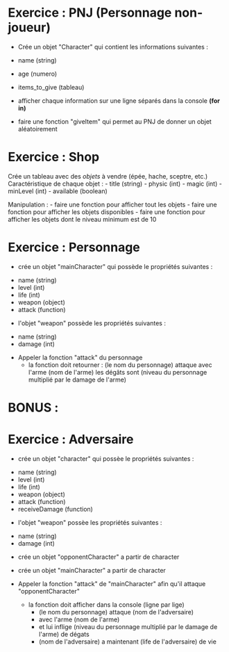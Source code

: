 # Exercice : PNJ (Personnage non-joueur)

* Crée un objet "Character" qui contient les informations suivantes : 

- name (string) 
- age (numero) 
- items_to_give (tableau)

- afficher chaque information sur une ligne séparés dans la console __(for in)__
- faire une fonction "giveItem" qui permet au PNJ de donner un objet aléatoirement

# Exercice : Shop

Crée un tableau avec des *objets* à vendre (épée, hache, sceptre, etc.)
Caractéristique de chaque objet :
	- title (string) 
	- physic (int)
	- magic (int)
	- minLevel (int)
	- available (boolean)

Manipulation :
	- faire une fonction pour afficher tout les objets
	- faire une fonction pour afficher les objets disponibles
	- faire une fonction pour afficher les objets dont le niveau minimum est de 10


# Exercice : Personnage

* crée un objet "mainCharacter" qui possède le propriétés suivantes : 
- name (string) 
- level (int) 
- life (int) 
- weapon (object) 
- attack (function) 

* l'objet "weapon" possède les propriétés suivantes :
- name (string) 
- damage (int) 

* Appeler la fonction "attack" du personnage
	- la fonction doit retourner :
		(le nom du personnage) attaque avec l'arme (nom de l'arme) les dégâts sont (niveau du personnage multiplié par le damage de l'arme)



# BONUS :

# Exercice : Adversaire

* crée un objet "character" qui possèe le propriétés suivantes : 

- name (string) 
- level (int) 
- life (int) 
- weapon (object) 
- attack (function)
- receiveDamage (function)

* l'objet "weapon" possèe les propriétés suivantes :
- name (string) 
- damage (int) 


* crée un objet "opponentCharacter" a partir de character
* crée un objet "mainCharacter" a partir de character

* Appeler la fonction "attack" de "mainCharacter" afin qu'il attaque "opponentCharacter"
	- la fonction doit afficher dans la console (ligne par lige)
		+ (le nom du personnage) attaque (nom de l'adversaire)
		+ avec l'arme (nom de l'arme) 
		+ et lui inflige (niveau du personnage multiplié par le damage de l'arme) de dégats
		+ (nom de l'adversaire) a maintenant (life de l'adversaire) de vie






